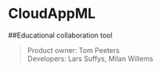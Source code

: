 # CloudAppML
##Educational collaboration tool
>Product owner: Tom Peeters<br>
>Developers: Lars Suffys, Milan Willems


